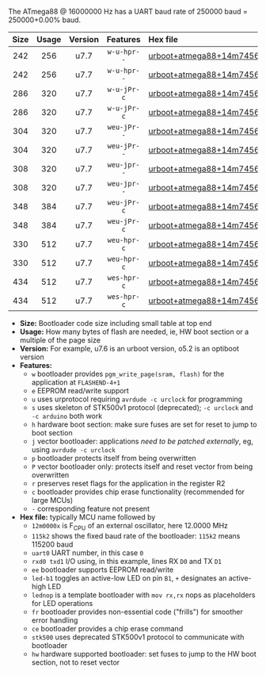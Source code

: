 The ATmega88 @ 16000000 Hz has a UART baud rate of 250000 baud = 250000+0.00% baud.

|Size|Usage|Version|Features|Hex file|
|:-:|:-:|:-:|:-:|:--|
|242|256|u7.7|`w-u-hpr--`|[urboot+atmega88+14m7456x++230k4_uart0_rxd0_txd1_led+b5_fr_hw.hex](https://raw.githubusercontent.com/stefanrueger/urboot.hex/main/mcus/atmega88/external_oscillator/fcpu+14m7456_Hz/br++230k4_bps/urboot+atmega88+14m7456x++230k4_uart0_rxd0_txd1_led+b5_fr_hw.hex)|
|242|256|u7.7|`w-u-hpr--`|[urboot+atmega88+14m7456x++230k4_uart0_rxd0_txd1_lednop_fr_hw.hex](https://raw.githubusercontent.com/stefanrueger/urboot.hex/main/mcus/atmega88/external_oscillator/fcpu+14m7456_Hz/br++230k4_bps/urboot+atmega88+14m7456x++230k4_uart0_rxd0_txd1_lednop_fr_hw.hex)|
|286|320|u7.7|`w-u-jPr-c`|[urboot+atmega88+14m7456x++230k4_uart0_rxd0_txd1_led+b5_fr_ce.hex](https://raw.githubusercontent.com/stefanrueger/urboot.hex/main/mcus/atmega88/external_oscillator/fcpu+14m7456_Hz/br++230k4_bps/urboot+atmega88+14m7456x++230k4_uart0_rxd0_txd1_led+b5_fr_ce.hex)|
|286|320|u7.7|`w-u-jPr-c`|[urboot+atmega88+14m7456x++230k4_uart0_rxd0_txd1_lednop_fr_ce.hex](https://raw.githubusercontent.com/stefanrueger/urboot.hex/main/mcus/atmega88/external_oscillator/fcpu+14m7456_Hz/br++230k4_bps/urboot+atmega88+14m7456x++230k4_uart0_rxd0_txd1_lednop_fr_ce.hex)|
|304|320|u7.7|`weu-jPr--`|[urboot+atmega88+14m7456x++230k4_uart0_rxd0_txd1_ee_led+b5.hex](https://raw.githubusercontent.com/stefanrueger/urboot.hex/main/mcus/atmega88/external_oscillator/fcpu+14m7456_Hz/br++230k4_bps/urboot+atmega88+14m7456x++230k4_uart0_rxd0_txd1_ee_led+b5.hex)|
|304|320|u7.7|`weu-jPr--`|[urboot+atmega88+14m7456x++230k4_uart0_rxd0_txd1_ee_lednop.hex](https://raw.githubusercontent.com/stefanrueger/urboot.hex/main/mcus/atmega88/external_oscillator/fcpu+14m7456_Hz/br++230k4_bps/urboot+atmega88+14m7456x++230k4_uart0_rxd0_txd1_ee_lednop.hex)|
|308|320|u7.7|`weu-jpr--`|[urboot+atmega88+14m7456x++230k4_uart0_rxd0_txd1_ee_led+b5_fr.hex](https://raw.githubusercontent.com/stefanrueger/urboot.hex/main/mcus/atmega88/external_oscillator/fcpu+14m7456_Hz/br++230k4_bps/urboot+atmega88+14m7456x++230k4_uart0_rxd0_txd1_ee_led+b5_fr.hex)|
|308|320|u7.7|`weu-jpr--`|[urboot+atmega88+14m7456x++230k4_uart0_rxd0_txd1_ee_lednop_fr.hex](https://raw.githubusercontent.com/stefanrueger/urboot.hex/main/mcus/atmega88/external_oscillator/fcpu+14m7456_Hz/br++230k4_bps/urboot+atmega88+14m7456x++230k4_uart0_rxd0_txd1_ee_lednop_fr.hex)|
|348|384|u7.7|`weu-jPr-c`|[urboot+atmega88+14m7456x++230k4_uart0_rxd0_txd1_ee_led+b5_fr_ce.hex](https://raw.githubusercontent.com/stefanrueger/urboot.hex/main/mcus/atmega88/external_oscillator/fcpu+14m7456_Hz/br++230k4_bps/urboot+atmega88+14m7456x++230k4_uart0_rxd0_txd1_ee_led+b5_fr_ce.hex)|
|348|384|u7.7|`weu-jPr-c`|[urboot+atmega88+14m7456x++230k4_uart0_rxd0_txd1_ee_lednop_fr_ce.hex](https://raw.githubusercontent.com/stefanrueger/urboot.hex/main/mcus/atmega88/external_oscillator/fcpu+14m7456_Hz/br++230k4_bps/urboot+atmega88+14m7456x++230k4_uart0_rxd0_txd1_ee_lednop_fr_ce.hex)|
|330|512|u7.7|`weu-hpr-c`|[urboot+atmega88+14m7456x++230k4_uart0_rxd0_txd1_ee_led+b5_fr_ce_hw.hex](https://raw.githubusercontent.com/stefanrueger/urboot.hex/main/mcus/atmega88/external_oscillator/fcpu+14m7456_Hz/br++230k4_bps/urboot+atmega88+14m7456x++230k4_uart0_rxd0_txd1_ee_led+b5_fr_ce_hw.hex)|
|330|512|u7.7|`weu-hpr-c`|[urboot+atmega88+14m7456x++230k4_uart0_rxd0_txd1_ee_lednop_fr_ce_hw.hex](https://raw.githubusercontent.com/stefanrueger/urboot.hex/main/mcus/atmega88/external_oscillator/fcpu+14m7456_Hz/br++230k4_bps/urboot+atmega88+14m7456x++230k4_uart0_rxd0_txd1_ee_lednop_fr_ce_hw.hex)|
|434|512|u7.7|`wes-hpr-c`|[urboot+atmega88+14m7456x++230k4_uart0_rxd0_txd1_ee_led+b5_fr_ce_stk500_hw.hex](https://raw.githubusercontent.com/stefanrueger/urboot.hex/main/mcus/atmega88/external_oscillator/fcpu+14m7456_Hz/br++230k4_bps/urboot+atmega88+14m7456x++230k4_uart0_rxd0_txd1_ee_led+b5_fr_ce_stk500_hw.hex)|
|434|512|u7.7|`wes-hpr-c`|[urboot+atmega88+14m7456x++230k4_uart0_rxd0_txd1_ee_lednop_fr_ce_stk500_hw.hex](https://raw.githubusercontent.com/stefanrueger/urboot.hex/main/mcus/atmega88/external_oscillator/fcpu+14m7456_Hz/br++230k4_bps/urboot+atmega88+14m7456x++230k4_uart0_rxd0_txd1_ee_lednop_fr_ce_stk500_hw.hex)|

- **Size:** Bootloader code size including small table at top end
- **Usage:** How many bytes of flash are needed, ie, HW boot section or a multiple of the page size
- **Version:** For example, u7.6 is an urboot version, o5.2 is an optiboot version
- **Features:**
  + `w` bootloader provides `pgm_write_page(sram, flash)` for the application at `FLASHEND-4+1`
  + `e` EEPROM read/write support
  + `u` uses urprotocol requiring `avrdude -c urclock` for programming
  + `s` uses skeleton of STK500v1 protocol (deprecated); `-c urclock` and `-c arduino` both work
  + `h` hardware boot section: make sure fuses are set for reset to jump to boot section
  + `j` vector bootloader: applications *need to be patched externally*, eg, using `avrdude -c urclock`
  + `p` bootloader protects itself from being overwritten
  + `P` vector bootloader only: protects itself and reset vector from being overwritten
  + `r` preserves reset flags for the application in the register R2
  + `c` bootloader provides chip erase functionality (recommended for large MCUs)
  + `-` corresponding feature not present
- **Hex file:** typically MCU name followed by
  + `12m0000x` is F<sub>CPU</sub> of an external oscillator, here 12.0000 MHz
  + `115k2` shows the fixed baud rate of the bootloader: `115k2` means 115200 baud
  + `uart0` UART number, in this case `0`
  + `rxd0 txd1` I/O using, in this example, lines RX `D0` and TX `D1`
  + `ee` bootloader supports EEPROM read/write
  + `led-b1` toggles an active-low LED on pin `B1`, `+` designates an active-high LED
  + `lednop` is a template bootloader with `mov rx,rx` nops as placeholders for LED operations
  + `fr` bootloader provides non-essential code ("frills") for smoother error handling
  + `ce` bootloader provides a chip erase command
  + `stk500` uses deprecated STK500v1 protocol to communicate with bootloader
  + `hw` hardware supported bootloader: set fuses to jump to the HW boot section, not to reset vector
